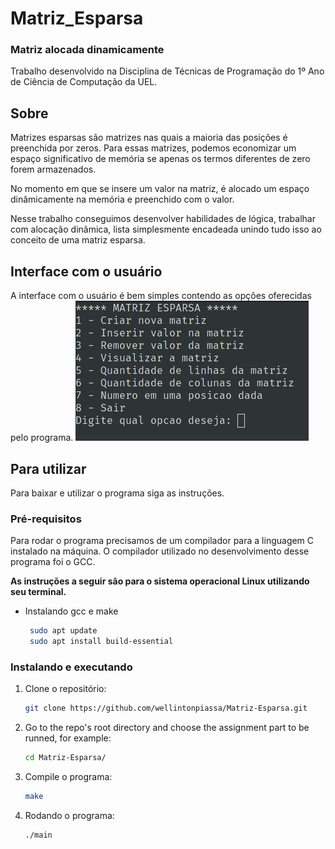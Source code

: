 # Matriz_Esparsa
### Matriz alocada dinamicamente

Trabalho desenvolvido na Disciplina de Técnicas de Programação do 1º Ano de Ciência de Computação da UEL.

## Sobre

Matrizes esparsas são matrizes nas quais a maioria das posições é preenchida por zeros. Para essas matrizes, podemos economizar um espaço significativo de memória se apenas os termos diferentes de zero forem armazenados.

No momento em que se insere um valor na matriz, é alocado um espaço dinâmicamente na memória e preenchido com o valor.

Nesse trabalho conseguimos desenvolver habilidades de lógica, trabalhar com alocação dinâmica, lista simplesmente encadeada unindo tudo isso ao conceito de uma matriz esparsa.

## Interface com o usuário

A interface com o usuário é bem simples contendo as opções oferecidas pelo programa.
![alt text](images/menu.png)


## Para utilizar 

Para baixar e utilizar o programa siga as instruções.

### Pré-requisitos
Para rodar o programa precisamos de um compilador para a linguagem C instalado na máquina.
O compilador utilizado no desenvolvimento desse programa foi o GCC.

**As instruções a seguir são para o sistema operacional Linux utilizando seu terminal.**

* Instalando gcc e make
  ```sh
   sudo apt update
   sudo apt install build-essential
  ```

### Instalando e executando 

1. Clone o repositório:
   ```sh
   git clone https://github.com/wellintonpiassa/Matriz-Esparsa.git
   ```
2. Go to the repo's root directory and choose the assignment part to be runned, for example:
   ```sh
   cd Matriz-Esparsa/
   ```
3. Compile o programa:
   ```sh
   make
   ```
4. Rodando o programa:
    ```sh
   ./main
   ```
